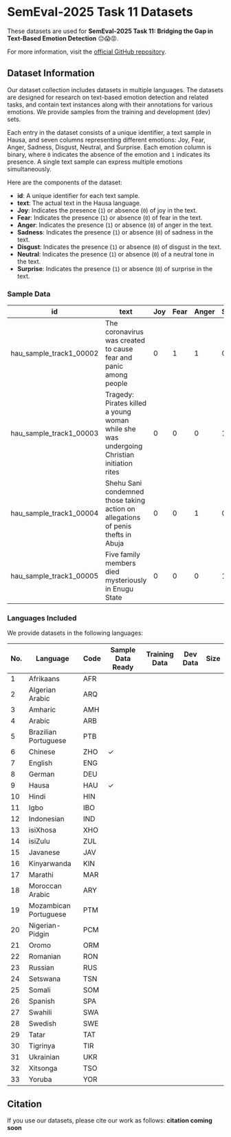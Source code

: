 # SemEval-2025 Task 11 Datasets

These datasets are used for **SemEval-2025 Task 11: Bridging the Gap in Text-Based Emotion Detection** 😔😱😡.

For more information, visit the [official GitHub repository](https://github.com/emotion-analysis-project/SemEval2025-task11).

## Dataset Information

Our dataset collection includes datasets in multiple languages. The datasets are designed for research on text-based emotion detection and related tasks, and contain text instances along with their annotations for various emotions. We provide samples from the training and development (dev) sets.

Each entry in the dataset consists of a unique identifier, a text sample in Hausa, and seven columns representing different emotions: Joy, Fear, Anger, Sadness, Disgust, Neutral, and Surprise. Each emotion column is binary, where `0` indicates the absence of the emotion and `1` indicates its presence. A single text sample can express multiple emotions simultaneously.

Here are the components of the dataset:

- **id**: A unique identifier for each text sample.
- **text**: The actual text in the Hausa language.
- **Joy**: Indicates the presence (`1`) or absence (`0`) of joy in the text.
- **Fear**: Indicates the presence (`1`) or absence (`0`) of fear in the text.
- **Anger**: Indicates the presence (`1`) or absence (`0`) of anger in the text.
- **Sadness**: Indicates the presence (`1`) or absence (`0`) of sadness in the text.
- **Disgust**: Indicates the presence (`1`) or absence (`0`) of disgust in the text.
- **Neutral**: Indicates the presence (`1`) or absence (`0`) of a neutral tone in the text.
- **Surprise**: Indicates the presence (`1`) or absence (`0`) of surprise in the text.

### Sample Data

| id                      | text                                                                                          | Joy | Fear | Anger | Sadness | Disgust | Neutral | Surprise |
|-------------------------|-----------------------------------------------------------------------------------------------|-----|------|-------|---------|---------|---------|----------|
| hau_sample_track1_00002 | The coronavirus was created to cause fear and panic among people                              | 0   | 1    | 1     | 0       | 0       | 0       | 0        |
| hau_sample_track1_00003 | Tragedy: Pirates killed a young woman while she was undergoing Christian initiation rites      | 0   | 0    | 0     | 1       | 0       | 0       | 1        |
| hau_sample_track1_00004 | Shehu Sani condemned those taking action on allegations of penis thefts in Abuja              | 0   | 0    | 1     | 0       | 1       | 0       | 0        |
| hau_sample_track1_00005 | Five family members died mysteriously in Enugu State                                          | 0   | 0    | 0     | 1       | 0       | 0       | 1        |

### Languages Included

We provide datasets in the following languages:

| No. | Language              | Code | Sample Data Ready | Training Data  | Dev Data  | Size   |
|-----|-----------------------|------|-------------------|----------------------|----------------|--------|
| 1   | Afrikaans             | AFR  |                   |                      |                |        |
| 2   | Algerian Arabic       | ARQ  |                   |                      |                |        |
| 3   | Amharic               | AMH  |                   |                      |                |        |
| 4   | Arabic                | ARB  |                   |                      |                |        |
| 5   | Brazilian Portuguese  | PTB  |                   |                      |                |        |
| 6   | Chinese               | ZHO  | ✓                |                      |                |        |
| 7   | English               | ENG  |                   |                      |                |        |
| 8   | German                | DEU  |                   |                      |                |        |
| 9   | Hausa                 | HAU  | ✓                 |                      |                |        |
| 10  | Hindi                 | HIN  |                   |                      |                |        |
| 11  | Igbo                  | IBO  |                   |                      |                |        |
| 12  | Indonesian            | IND  |                   |                      |                |        |
| 13  | isiXhosa              | XHO  |                   |                      |                |        |
| 14  | isiZulu               | ZUL  |                   |                      |                |        |
| 15  | Javanese              | JAV  |                   |                      |                |        |
| 16  | Kinyarwanda           | KIN  |                   |                      |                |        |
| 17  | Marathi               | MAR  |                   |                      |                |        |
| 18  | Moroccan Arabic       | ARY  |                   |                      |                |        |
| 19  | Mozambican Portuguese | PTM  |                   |                      |                |        |
| 20  | Nigerian-Pidgin       | PCM  |                   |                      |                |        |
| 21  | Oromo                 | ORM  |                   |                      |                |        |
| 22  | Romanian              | RON  |                   |                      |                |        |
| 23  | Russian               | RUS  |                   |                      |                |        |
| 24  | Setswana              | TSN  |                   |                      |                |        |
| 25  | Somali                | SOM  |                   |                      |                |        |
| 26  | Spanish               | SPA  |                   |                      |                |        |
| 27  | Swahili               | SWA  |                   |                      |                |        |
| 28  | Swedish               | SWE  |                   |                      |                |        |
| 29  | Tatar                 | TAT  |                   |                      |                |        |
| 30  | Tigrinya              | TIR  |                   |                      |                |        |
| 31  | Ukrainian             | UKR  |                   |                      |                |        |
| 32  | Xitsonga              | TSO  |                   |                      |                |        |
| 33  | Yoruba                | YOR  |                   |                      |                |        |

## Citation

If you use our datasets, please cite our work as follows: **citation coming soon**

